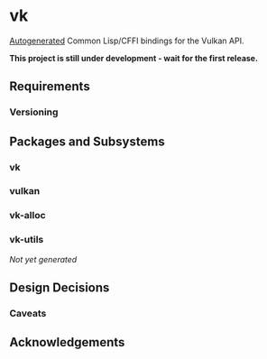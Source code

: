 # vk
[Autogenerated](https://github.com/JolifantoBambla/vk-generator) Common Lisp/CFFI bindings for the Vulkan API.

**This project is still under development - wait for the first release.**

## Requirements

### Versioning

## Packages and Subsystems

### vk

### vulkan

### vk-alloc

### vk-utils
*Not yet generated*

## Design Decisions

### Caveats

## Acknowledgements
